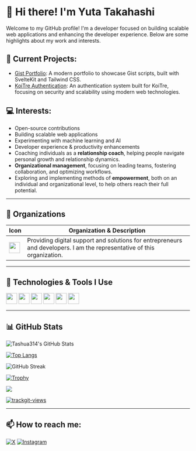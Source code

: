 # 👋 Hi there! I'm Yuta Takahashi

Welcome to my GitHub profile! I'm a developer focused on building scalable web applications and enhancing the developer experience. Below are some highlights about my work and interests.

## 🚀 **Current Projects:** 
  - [Gist Portfolio](https://github.com/tashua314/gist-portfolio): A modern portfolio to showcase Gist scripts, built with SvelteKit and Tailwind CSS.
  - [KoiTre Authentication](https://github.com/techguide-jp/koi-tre-auth): An authentication system built for KoiTre, focusing on security and scalability using modern web technologies.
## 💻 Interests:
  - Open-source contributions
  - Building scalable web applications
  - Experimenting with machine learning and AI
  - Developer experience & productivity enhancements
  - Coaching individuals as a **relationship coach**, helping people navigate personal growth and relationship dynamics.
  - **Organizational management**, focusing on leading teams, fostering collaboration, and optimizing workflows.
  - Exploring and implementing methods of **empowerment**, both on an individual and organizational level, to help others reach their full potential.

---

## 🏢 Organizations

| Icon | Organization & Description |
|------|----------------------------|
| <a href="https://github.com/techguide-jp"><img src="https://img.shields.io/badge/-TechGuide%20JP-181717?logo=github&logoColor=white&style=for-the-badge" height="30"/></a> | Providing digital support and solutions for entrepreneurs and developers. I am the representative of this organization. |

---

## 🚀 Technologies & Tools I Use

<p>
  <img src="https://img.shields.io/badge/-TypeScript-007ACC?logo=typescript&logoColor=white&style=for-the-badge" height="30"/>
  <img src="https://img.shields.io/badge/-Svelte-FF3E00?logo=svelte&logoColor=white&style=for-the-badge" height="30"/>
  <img src="https://img.shields.io/badge/-Vue-4FC08D?logo=vue.js&logoColor=white&style=for-the-badge" height="30"/>
  <img src="https://img.shields.io/badge/-Ruby-CC342D?logo=ruby&logoColor=white&style=for-the-badge" height="30"/>
  <img src="https://img.shields.io/badge/-Python-3776AB?logo=python&logoColor=white&style=for-the-badge" height="30"/>
  <img src="https://img.shields.io/badge/-Docker-2496ED?logo=docker&logoColor=white&style=for-the-badge" height="30"/>
</p>

---

## 📊 GitHub Stats

![Tashua314's GitHub Stats](https://github-readme-stats.vercel.app/api?username=tashua314&show_icons=true&theme=radical)

[![Top Langs](https://github-readme-stats.vercel.app/api/top-langs/?username=tashua314&layout=compact&theme=radical)](https://github.com/tashua314)

![GitHub Streak](https://streak-stats.demolab.com?user=tashua314&theme=radical)

[![Trophy](https://github-profile-trophy.vercel.app/?username=tashua314&theme=radical)](https://github.com/ryo-ma/github-profile-trophy)

![](http://github-profile-summary-cards.vercel.app/api/cards/profile-details?username=tashua314&theme=aura_dark)

<a href="https://trackgit.com">
<img src="https://us-central1-trackgit-analytics.cloudfunctions.net/token/ping/m0vgi0r0lk1jheqj4jm0" alt="trackgit-views" />
</a>

---

## 📫 How to reach me:

[![X](https://img.shields.io/badge/-X-1DA1F2?logo=x&logoColor=white&style=flat-square)](https://x.com/tashua314)
[![Instagram](https://img.shields.io/badge/-Instagram-E4405F?logo=instagram&logoColor=white&style=flat-square)](https://instagram.com/yuchan314)
